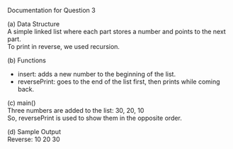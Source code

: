 Documentation for Question 3

(a) Data Structure  
A simple linked list where each part stores a number and points to the next part.  
To print in reverse, we used recursion.

(b) Functions  
- insert: adds a new number to the beginning of the list.  
- reversePrint: goes to the end of the list first, then prints while coming back.

(c) main()  
Three numbers are added to the list: 30, 20, 10  
So, reversePrint is used to show them in the opposite order.

(d) Sample Output  
Reverse: 10 20 30
